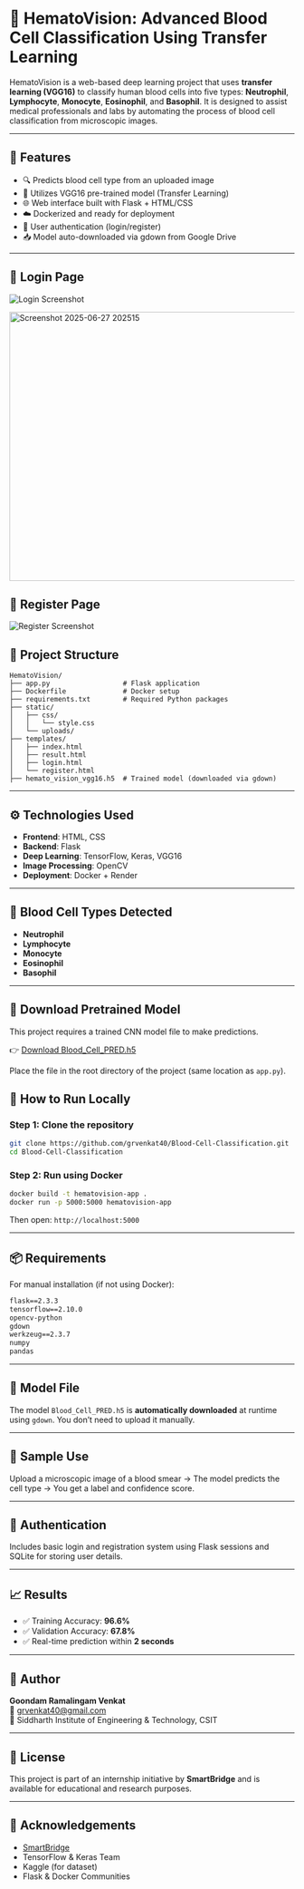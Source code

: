 # 🧠 HematoVision: Advanced Blood Cell Classification Using Transfer Learning

HematoVision is a web-based deep learning project that uses **transfer learning (VGG16)** to classify human blood cells into five types: **Neutrophil**, **Lymphocyte**, **Monocyte**, **Eosinophil**, and **Basophil**. It is designed to assist medical professionals and labs by automating the process of blood cell classification from microscopic images.

---

## 📌 Features

- 🔍 Predicts blood cell type from an uploaded image
- 🧠 Utilizes VGG16 pre-trained model (Transfer Learning)
- 🌐 Web interface built with Flask + HTML/CSS
- ☁️ Dockerized and ready for deployment
- 🔐 User authentication (login/register)
- 📥 Model auto-downloaded via gdown from Google Drive

---
## 🔐 Login Page

![Login Screenshot]("static/screenShots/ImageUploadSection.png")

<img width="676" height="475" alt="Screenshot 2025-06-27 202515" src="https://github.com/user-attachments/assets/81deddd0-7f4c-47ff-ab98-c0d330bd715f" />

## 📂 Register Page

![Register Screenshot]("static/screenShots/registerPage.png")

## 📂 Project Structure

```
HematoVision/
├── app.py                  # Flask application
├── Dockerfile              # Docker setup
├── requirements.txt        # Required Python packages
├── static/
│   ├── css/
│   │   └── style.css
│   └── uploads/
├── templates/
│   ├── index.html
│   ├── result.html
│   ├── login.html
│   └── register.html
├── hemato_vision_vgg16.h5  # Trained model (downloaded via gdown)
```

---

## ⚙️ Technologies Used

- **Frontend**: HTML, CSS
- **Backend**: Flask
- **Deep Learning**: TensorFlow, Keras, VGG16
- **Image Processing**: OpenCV
- **Deployment**: Docker + Render

---

## 🧪 Blood Cell Types Detected

- **Neutrophil**
- **Lymphocyte**
- **Monocyte**
- **Eosinophil**
- **Basophil**

---
## 🔗 Download Pretrained Model

This project requires a trained CNN model file to make predictions.

👉 [Download Blood_Cell_PRED.h5]("https://drive.google.com/file/d/12Bbh3kaEBFsE2WLr3ymufSdu4bfi1WUr/view?usp=drive_link")

Place the file in the root directory of the project (same location as `app.py`).

## 🚀 How to Run Locally

### Step 1: Clone the repository

```bash
git clone https://github.com/grvenkat40/Blood-Cell-Classification.git
cd Blood-Cell-Classification
```

### Step 2: Run using Docker

```bash
docker build -t hematovision-app .
docker run -p 5000:5000 hematovision-app
```

Then open: `http://localhost:5000`

---

## 📦 Requirements

For manual installation (if not using Docker):

```txt
flask==2.3.3
tensorflow==2.10.0
opencv-python
gdown
werkzeug==2.3.7
numpy
pandas
```

---

## 📁 Model File

The model `Blood_Cell_PRED.h5` is **automatically downloaded** at runtime using `gdown`. You don’t need to upload it manually.

---

## 📸 Sample Use

Upload a microscopic image of a blood smear → The model predicts the cell type → You get a label and confidence score.

---

## 🔐 Authentication

Includes basic login and registration system using Flask sessions and SQLite for storing user details.

---

## 📈 Results

- ✅ Training Accuracy: **96.6%**
- ✅ Validation Accuracy: **67.8%**
- ✅ Real-time prediction within **2 seconds**

---

## 🧠 Author

**Goondam Ramalingam Venkat**  
📧 grvenkat40@gmail.com  
📍 Siddharth Institute of Engineering & Technology, CSIT

---

## 📜 License

This project is part of an internship initiative by **SmartBridge** and is available for educational and research purposes.

---

## 🌟 Acknowledgements

- [SmartBridge](https://smartbridge.in)
- TensorFlow & Keras Team
- Kaggle (for dataset)
- Flask & Docker Communities
